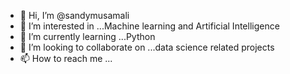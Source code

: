 - 👋 Hi, I’m @sandymusamali
- 👀 I’m interested in ...Machine learning and Artificial Intelligence
- 🌱 I’m currently learning ...Python
- 💞️ I’m looking to collaborate on ...data science related projects
- 📫 How to reach me ...

<!---
sandyodera/sandyodera is a ✨ special ✨ repository because its `README.md` (this file) appears on your GitHub profile.
You can click the Preview link to take a look at your changes.
--->
